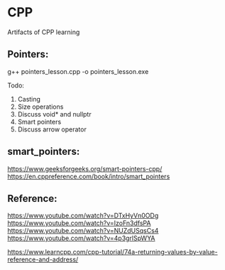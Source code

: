 # CPP
Artifacts of CPP learning


## Pointers:
g++ pointers_lesson.cpp -o pointers_lesson.exe

Todo:
1. Casting
2. Size operations
3. Discuss void* and nullptr
4. Smart pointers
5. Discuss arrow operator


## smart_pointers:
https://www.geeksforgeeks.org/smart-pointers-cpp/
https://en.cppreference.com/book/intro/smart_pointers


## Reference:
https://www.youtube.com/watch?v=DTxHyVn0ODg
https://www.youtube.com/watch?v=IzoFn3dfsPA
https://www.youtube.com/watch?v=NUZdUSqsCs4
https://www.youtube.com/watch?v=4p3grlSpWYA

https://www.learncpp.com/cpp-tutorial/74a-returning-values-by-value-reference-and-address/